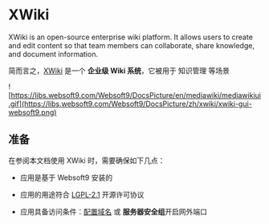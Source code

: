 # XWiki

XWiki is an open-source enterprise wiki platform. It allows users to create and edit content so that team members can collaborate, share knowledge, and document information.

简而言之，[XWiki](https://www.xwiki.org/) 是一个 **企业级 Wiki 系统**，它被用于 知识管理  等场景


![https://libs.websoft9.com/Websoft9/DocsPicture/en/mediawiki/mediawikiui.gif](https://libs.websoft9.com/Websoft9/DocsPicture/zh/xwiki/xwiki-gui-websoft9.png)


## 准备

在参阅本文档使用 XWiki 时，需要确保如下几点：

- 应用是基于 Websoft9 安装的

- 应用的用途符合 [LGPL-2.1](https://opensource.org/licenses/LGPL-2.1) 开源许可协议

- 应用具备访问条件：[配置域名](./guide/appsetdomain) 或 **服务器安全组**开启网外端口